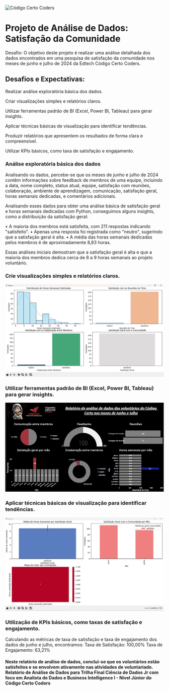 ![Código Certo Coders](https://i.imgur.com/MAyFXGV.jpg)

# Projeto de Análise de Dados: Satisfação da Comunidade

Desafio: O objetivo deste projeto é realizar uma análise detalhada dos dados encontrados em uma pesquisa de satisfação da comunidade nos meses de junho e julho de 2024 da Edtech Código Certo Coders.

## Desafios e Expectativas:
Realizar análise exploratória básica dos dados.

Criar visualizações simples e relatórios claros.

Utilizar ferramentas padrão de BI (Excel, Power BI, Tableau) para gerar insights.

Aplicar técnicas básicas de visualização para identificar tendências.

Produzir relatórios que apresentem os resultados de forma clara e compreensível.

Utilizar KPIs básicos, como taxa de satisfação e engajamento.

### Análise exploratória básica dos dados

Analisando os dados, percebe-se que os meses de junho e julho de 2024 contêm informações sobre feedback de membros de uma equipe, incluindo a data, nome completo, status atual, equipe, satisfação com reuniões, colaboração, ambiente de aprendizagem, comunicação, satisfação geral, horas semanais dedicadas, e comentários adicionais.

Analisando esses dados para obter uma análise básica de satisfação geral e horas semanais dedicadas com Python, conseguimos alguns insights, como a distribuição da satisfação geral:

•	A maioria dos membros está satisfeita, com 211 respostas indicando "satisfeito".
•	Apenas uma resposta foi registrada como "neutro", sugerindo que a satisfação geral é alta.
•	A média das horas semanais dedicadas pelos membros é de aproximadamente 8,83 horas.

Essas análises iniciais demostram que a satisfação geral é alta e que a maioria dos membros dedica cerca de 8 a 9 horas semanais ao projeto voluntário. 


### Crie visualizações simples e relatórios claros.

  <img src="Gráficos1" >


### Utilizar ferramentas padrão de BI (Excel, Power BI, Tableau) para gerar insights.

  <img src="Visualização power bi.jpg" >


### Aplicar técnicas básicas de visualização para identificar tendências.

  <img src="Gráficos2" > 


### Utilização de KPIs básicos, como taxas de satisfação e engajamento.

Calculando as métricas de taxa de satisfação e taxa de engajamento dos dados de junho e julho, encontramos:
Taxa de Satisfação: 100,00%
Taxa de Engajamento: 63,21%


#### Neste relatório de análise de dados, conclui-se que os voluntários estão satisfeitos e se envolvem ativamente nas atividades de voluntariado. Relatório de Análise de Dados para Trilha Final Ciência de Dados Jr com foco em Analista de Dados e Business Intelligence I - Nível Júnior do Código Certo Coders

